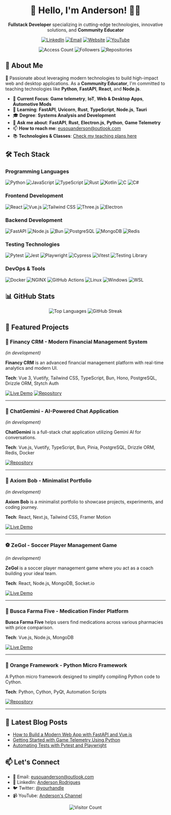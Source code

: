 <!-- Adicione isso no início do seu README.md -->
<div align="center">
  
# 👋 Hello, I'm Anderson! 🚗🚀

**Fullstack Developer** specializing in cutting-edge technologies, innovative solutions, and **Community Educator**

[![LinkedIn](https://img.shields.io/badge/LinkedIn-Anderson-0077B5?style=flat&logo=linkedin)](https://www.linkedin.com/in/anderson-rodrigues-24003823b/)
[![Email](https://img.shields.io/badge/Email-eusouanderson@outlook.com-0078D4?style=flat&logo=microsoft-outlook)](mailto:eusouanderson@outlook.com)
[![Website](https://img.shields.io/badge/Website-eusouanderson.me-FF7139?style=flat&logo=firefox-browser)](https://www.eusouanderson.me)
[![YouTube](https://img.shields.io/badge/YouTube-Anderson-FF0000?style=flat&logo=youtube)](https://www.youtube.com/channel)

![Access Count](https://img.shields.io/badge/dynamic/json?url=https%3A%2F%2Fcont-perfil-github.vercel.app%2Ffollowers%2Feusouanderson&query=%24.accessCount&label=Profile%20Views&color=blue&style=flat)
![Followers](https://img.shields.io/github/followers/eusouanderson?label=Followers&style=flat)
![Repositories](https://img.shields.io/badge/Repositories-30+-blue?style=flat)

</div>

## 🚀 About Me

💚 Passionate about leveraging modern technologies to build high-impact web and desktop applications. As a **Community Educator**, I'm committed to teaching technologies like **Python**, **FastAPI**, **React**, and **Node.js**.

- 🔭 **Current Focus**: **Game telemetry**, **IoT**, **Web & Desktop Apps**, **Automotive Mods**
- 🌱 **Learning**: **FastAPI**, **Uvicorn**, **Rust**, **TypeScript**, **Node.js**, **Tauri**
- 🎓 **Degree**: **Systems Analysis and Development**
- 💬 **Ask me about**: **FastAPI**, **Rust**, **Electron.js**, **Python**, **Game Telemetry**
- 📫 **How to reach me**: [eusouanderson@outlook.com](mailto:eusouanderson@outlook.com)
- 📚 **Technologies & Classes**: [Check my teaching plans here](https://www.eusouanderson.me/planos)

## 🛠️ Tech Stack

### Programming Languages
![Python](https://img.shields.io/badge/Python-3776AB?style=for-the-badge&logo=python&logoColor=white)
![JavaScript](https://img.shields.io/badge/JavaScript-F7DF1E?style=for-the-badge&logo=javascript&logoColor=black)
![TypeScript](https://img.shields.io/badge/TypeScript-007ACC?style=for-the-badge&logo=typescript&logoColor=white)
![Rust](https://img.shields.io/badge/Rust-000000?style=for-the-badge&logo=rust&logoColor=white)
![Kotlin](https://img.shields.io/badge/Kotlin-7F52FF?style=for-the-badge&logo=kotlin&logoColor=white)
![C](https://img.shields.io/badge/C-A8B9CC?style=for-the-badge&logo=c&logoColor=black)
![C#](https://img.shields.io/badge/C%23-239120?style=for-the-badge&logo=c-sharp&logoColor=white)

### Frontend Development
![React](https://img.shields.io/badge/React-61DAFB?style=for-the-badge&logo=react&logoColor=black)
![Vue.js](https://img.shields.io/badge/Vue.js-4FC08D?style=for-the-badge&logo=vue.js&logoColor=white)
![Tailwind CSS](https://img.shields.io/badge/Tailwind_CSS-38B2AC?style=for-the-badge&logo=tailwind-css&logoColor=white)
![Three.js](https://img.shields.io/badge/Three.js-000000?style=for-the-badge&logo=three.js&logoColor=white)
![Electron](https://img.shields.io/badge/Electron-47848F?style=for-the-badge&logo=electron&logoColor=white)

### Backend Development
![FastAPI](https://img.shields.io/badge/FastAPI-009688?style=for-the-badge&logo=fastapi&logoColor=white)
![Node.js](https://img.shields.io/badge/Node.js-43853D?style=for-the-badge&logo=node-dot-js&logoColor=white)
![Bun](https://img.shields.io/badge/Bun-000000?style=for-the-badge&logo=bun&logoColor=white)
![PostgreSQL](https://img.shields.io/badge/PostgreSQL-4169E1?style=for-the-badge&logo=postgresql&logoColor=white)
![MongoDB](https://img.shields.io/badge/MongoDB-47A248?style=for-the-badge&logo=mongodb&logoColor=white)
![Redis](https://img.shields.io/badge/Redis-DC382D?style=for-the-badge&logo=redis&logoColor=white)

### Testing Technologies
![Pytest](https://img.shields.io/badge/Pytest-0A9EDC?style=for-the-badge&logo=pytest&logoColor=white)
![Jest](https://img.shields.io/badge/Jest-C21325?style=for-the-badge&logo=jest&logoColor=white)
![Playwright](https://img.shields.io/badge/Playwright-45BA4B?style=for-the-badge&logo=playwright&logoColor=white)
![Cypress](https://img.shields.io/badge/Cypress-17202C?style=for-the-badge&logo=cypress&logoColor=white)
![Vitest](https://img.shields.io/badge/Vitest-6E9F18?style=for-the-badge&logo=vitest&logoColor=white)
![Testing Library](https://img.shields.io/badge/Testing_Library-E33332?style=for-the-badge&logo=testing-library&logoColor=white)

### DevOps & Tools
![Docker](https://img.shields.io/badge/Docker-2496ED?style=for-the-badge&logo=docker&logoColor=white)
![NGINX](https://img.shields.io/badge/NGINX-009639?style=for-the-badge&logo=nginx&logoColor=white)
![GitHub Actions](https://img.shields.io/badge/GitHub_Actions-2088FF?style=for-the-badge&logo=github-actions&logoColor=white)
![Linux](https://img.shields.io/badge/Linux-FCC624?style=for-the-badge&logo=linux&logoColor=black)
![Windows](https://img.shields.io/badge/Windows-0078D6?style=for-the-badge&logo=windows&logoColor=white)
![WSL](https://img.shields.io/badge/WSL-000000?style=for-the-badge&logo=microsoft-windows-subsystem-for-linux&logoColor=white)

## 📊 GitHub Stats

<div align="center">
  

![Top Languages](https://github-readme-stats.vercel.app/api/top-langs/?username=eusouanderson&layout=compact&theme=radical&langs_count=8)
![GitHub Streak](https://streak-stats.demolab.com/?user=eusouanderson&theme=radical)

</div>

## 🚀 Featured Projects

### 💬 Financy CRM - Modern Financial Management System
*(in development)*

**Financy CRM** is an advanced financial management platform with real-time analytics and modern UI.

**Tech**: Vue 3, Vuetify, Tailwind CSS, TypeScript, Bun, Hono, PostgreSQL, Drizzle ORM, Stytch Auth

[![Live Demo](https://img.shields.io/badge/Live_Demo-CRM-green?style=for-the-badge)](https://crm-nine-sandy.vercel.app/)
[![Repository](https://img.shields.io/badge/Code-Repository-blue?style=for-the-badge)](https://github.com/eusouanderson/your-repo-name)

---

### 🤖 ChatGemini - AI-Powered Chat Application
*(in development)*

**ChatGemini** is a full-stack chat application utilizing Gemini AI for conversations.

**Tech**: Vue.js, Vuetify, TypeScript, Bun, Pinia, PostgreSQL, Drizzle ORM, Redis, Docker

[![Repository](https://img.shields.io/badge/Code-Repository-blue?style=for-the-badge)](https://github.com/eusouanderson/ChatGemini)

---

### 🎨 Axiom Bob - Minimalist Portfolio
*(in development)*

**Axiom Bob** is a minimalist portfolio to showcase projects, experiments, and coding journey.

**Tech**: React, Next.js, Tailwind CSS, Framer Motion

[![Live Demo](https://img.shields.io/badge/Live_Demo-Portfolio-green?style=for-the-badge)](https://axiom-bob.vercel.app/)

---

### ⚽ ZeGol - Soccer Player Management Game
*(in development)*

**ZeGol** is a soccer player management game where you act as a coach building your ideal team.

**Tech**: React, Node.js, MongoDB, Socket.io

[![Live Demo](https://img.shields.io/badge/Live_Demo-Game-green?style=for-the-badge)](https://fut-game-iota.vercel.app/)

---

### 💊 Busca Farma Five - Medication Finder Platform

**Busca Farma Five** helps users find medications across various pharmacies with price comparison.

**Tech**: Vue.js, Node.js, MongoDB

[![Live Demo](https://img.shields.io/badge/Live_Demo-Platform-green?style=for-the-badge)](https://busca-farma-five.vercel.app/)

---

### 🔶 Orange Framework - Python Micro Framework

A Python micro framework designed to simplify compiling Python code to Cython.

**Tech**: Python, Cython, PyQt, Automation Scripts

[![Repository](https://img.shields.io/badge/Code-Repository-blue?style=for-the-badge)](https://github.com/eusouanderson/orange)

---

## 📝 Latest Blog Posts
<!-- Se você tiver um blog, pode adicionar posts recentes aqui -->
- [How to Build a Modern Web App with FastAPI and Vue.js](https://www.eusouanderson.me/blog/fastapi-vue)
- [Getting Started with Game Telemetry Using Python](https://www.eusouanderson.me/blog/game-telemetry)
- [Automating Tests with Pytest and Playwright](https://www.eusouanderson.me/blog/automated-testing)

## 📫 Let's Connect

- 📧 Email: [eusouanderson@outlook.com](mailto:eusouanderson@outlook.com)
- 💼 LinkedIn: [Anderson Rodrigues](https://www.linkedin.com/in/anderson-rodrigues-24003823b/)
- 🐦 Twitter: [@yourhandle](https://twitter.com/yourhandle)
- 📹 YouTube: [Anderson's Channel](https://www.youtube.com/channel/your-channel)

<div align="center">
  
![Visitor Count](https://komarev.com/ghpvc/?username=eusouanderson&color=blueviolet&style=flat)

</div>
